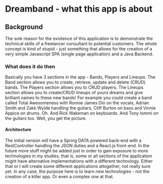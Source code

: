 # Dreamband - what this app is about

## Background

The sole reason for the existence of this application is to demonstrate the technical skills of a freelancer consultant to potential customers. The whole concept is kind of stupid - just something that allows for the creation of a very simple Javascript SPA (single page application) and a Java Backend. 

### What does it do then

Basically you have 3 sections in the app - Bands, Players and Lineups. The Band section allows you to create, retrieve, update and delete (CRUD) bands. The Players section allows you to CRUD players. The Lineups section allows you to create/CRUD lineups of yours dreams and give brilliant names to these new bands! For example you could create a band called Total Awesomeness with Ronnie James Dio on the vocals, Adrian Smith and Zakk Wylde handling the guitars, Cliff Burton on bass and Vinnie Appice on drums. Oh. And Rick Wakeman on keyboards. And Tony Iommi on the guitars too. Well, you get the picture.

#### Architecture

The initial version will have a Spring DATA powered back-end with a RestController handling the JSON duties and a React.js front-end. In the future more stuff might be added just in order to gain exposure to more technologies in my studies, that is, some or all sections of the application might have alternative implementations with a different technology. Either that or I will create some different applications altogether, not really sure yet. In any case, the purpose here is to learn new technologies - not the creation of a killer app. Or even a complex one at that.